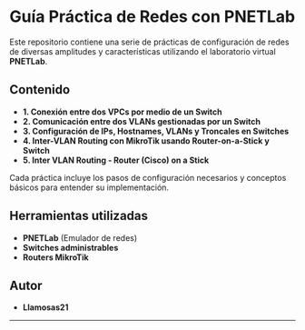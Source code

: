 # Guía Práctica de Redes con PNETLab

Este repositorio contiene una serie de prácticas de configuración de redes de diversas amplitudes y características utilizando el laboratorio virtual **PNETLab**.

## Contenido

- **1. Conexión entre dos VPCs por medio de un Switch**
- **2. Comunicación entre dos VLANs gestionadas por un Switch**
- **3. Configuración de IPs, Hostnames, VLANs y Troncales en Switches**
- **4. Inter-VLAN Routing con MikroTik usando Router-on-a-Stick y Switch**
- **5. Inter VLAN Routing - Router (Cisco) on a Stick**

Cada práctica incluye los pasos de configuración necesarios y conceptos básicos para entender su implementación.

## Herramientas utilizadas

- **PNETLab** (Emulador de redes)
- **Switches administrables**
- **Routers MikroTik**

## Autor

- **Llamosas21**

---

